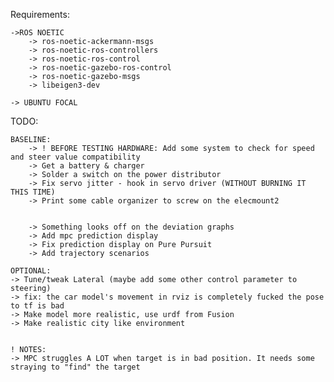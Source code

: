 Requirements:

    ->ROS NOETIC
        -> ros-noetic-ackermann-msgs
        -> ros-noetic-ros-controllers
        -> ros-noetic-ros-control
        -> ros-noetic-gazebo-ros-control
        -> ros-noetic-gazebo-msgs
        -> libeigen3-dev

    -> UBUNTU FOCAL
    
TODO:

    BASELINE:
        -> ! BEFORE TESTING HARDWARE: Add some system to check for speed and steer value compatibility
        -> Get a battery & charger
        -> Solder a switch on the power distributor
        -> Fix servo jitter - hook in servo driver (WITHOUT BURNING IT THIS TIME)
        -> Print some cable organizer to screw on the elecmount2


        -> Something looks off on the deviation graphs
        -> Add mpc prediction display
        -> Fix prediction display on Pure Pursuit
        -> Add trajectory scenarios

    OPTIONAL:
    -> Tune/tweak Lateral (maybe add some other control parameter to steering)
    -> fix: the car model's movement in rviz is completely fucked the pose to tf is bad
    -> Make model more realistic, use urdf from Fusion
    -> Make realistic city like environment
    

    ! NOTES:
    -> MPC struggles A LOT when target is in bad position. It needs some straying to "find" the target